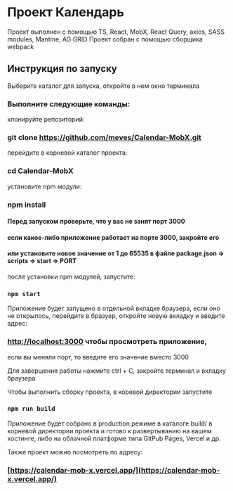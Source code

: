 # Проект Календарь

Проект выполнен с помощью TS, React, MobX, React Query, axios, SASS modules, Mantine, AG GRID
Проект собран с помощью сборщика webpack

## Инструкция по запуску

Выберите каталог для запуска, откройте в нем окно терминала

### Выполните следующие команды:

клонируйте репозиторий:
### git clone https://github.com/meves/Calendar-MobX.git

перейдите в корневой каталог проекта:
### cd Calendar-MobX

установите npm модули:
### npm install

#### Перед запуском проверьте, что у вас не занят порт 3000
#### если какое-либо приложение работает на порте 3000, закройте его
#### или установите новое значение от 1 до 65535 в файле package.json => scripts => start => PORT

после установки npm модулей, запустите:
### `npm start`

Приложение будет запущено в отдельной вкладке браузера, если оно не открылось, 
перейдите в бразуер, откройте новую вкладку и  введите адрес:
### [http://localhost:3000](http://localhost:3000) чтобы просмотреть приложение,
если вы меняли порт, то введите его значение вместо 3000

Для завершения работы нажмите ctrl + C, закройте терминал и вкладку браузера

Чтобы выполнить сборку проекта, в коревой директории запустите

### `npm run build`

Приложение будет собрано в production режиме в каталоге build/ в корневой директории проекта
и готово к развертыванию на вашем хостинге, либо на облачной платформе типа GitРub Pages, Vercel  и др.

Также проект можно посмотреть по адресу:
### [https://calendar-mob-x.vercel.app/](https://calendar-mob-x.vercel.app/)